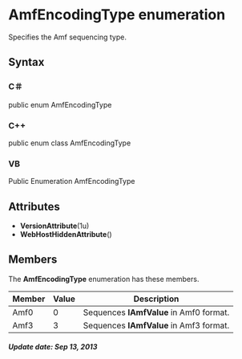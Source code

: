 # AmfEncodingType enumeration
Specifies the Amf sequencing type.

## Syntax

### C＃
public enum AmfEncodingType

### C++
public enum class AmfEncodingType

### VB
Public Enumeration AmfEncodingType

## Attributes

- **VersionAttribute**(1u)
- **WebHostHiddenAttribute**()

## Members
The **AmfEncodingType** enumeration has these members.

Member|Value|Description
------|-----|-----------
Amf0  |0    |Sequences **IAmfValue** in Amf0 format.
Amf3  |3    |Sequences **IAmfValue** in Amf3 format.

##### Update date: Sep 13, 2013